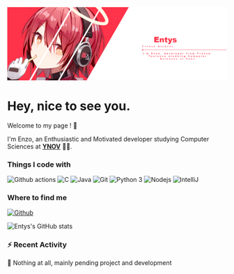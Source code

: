 <!--
**Entys/Entys** is a ✨ _special_ ✨ repository because its `README.md` (this file) appears on your GitHub profile.
-->
<a align="center" href="https://github.com/Entys">
  <img src="https://raw.githubusercontent.com/Entys/Entys/master/bannerEntys.png" />
</a>

# Hey, nice to see you.

Welcome to my page ! :wave:  

I'm Enzo, an Enthusiastic and Motivated developer studying Computer Sciences at [**YNOV**](https://www.ynov.com/campus/toulouse/) 👨‍🎓.

### Things I code with
<p>
  <img alt="Github actions" src="https://img.shields.io/badge/-Github_Actions-4834d4?style=flat-square&logo=github-actions&logoColor=white" />
  <img alt="C" src="https://img.shields.io/badge/-C-be2edd?style=flat-square&logo=c&logoColor=white" />
  <img alt="Java" src="https://img.shields.io/badge/-Java-ea2845?style=flat-square&logo=java&logoColor=white" />
  <img alt="Git" src="https://img.shields.io/badge/-Git-F05032?style=flat-square&logo=git&logoColor=white" />
  <img alt="Python 3" src="https://img.shields.io/badge/-Python%203-F7B93E?style=flat-square&logo=python&logoColor=white" />
  <img alt="Nodejs" src="https://img.shields.io/badge/-Nodejs-43853d?style=flat-square&logo=Node.js&logoColor=white" />
  <img alt="IntelliJ" src="https://img.shields.io/badge/-IntelliJ-000000?style=flat-square&logo=intellij-idea&logoColor=white" />
</p>

### Where to find me
<p>
  <a href="https://github.com/Entys" target="_blank">
    <img alt="Github" src="https://img.shields.io/badge/GitHub-%2312100E.svg?&style=for-the-badge&logo=Github&logoColor=white" />
  </a> 
</p>


![Entys's GitHub stats](https://github-readme-stats.vercel.app/api?username=Entys&show_icons=true&theme=radical)

### :zap: Recent Activity

<!--START_SECTION:activity-->
🎉 Nothing at all, mainly pending project and development
<!--END_SECTION:activity-->
